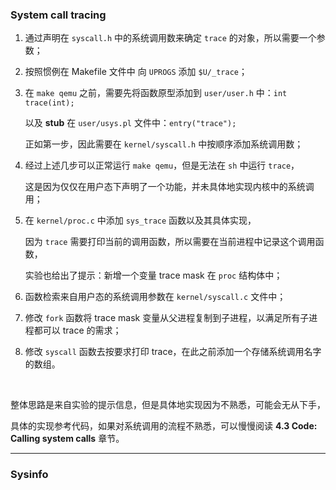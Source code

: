 ### System call tracing

1. 通过声明在 `syscall.h` 中的系统调用数来确定 `trace` 的对象，所以需要一个参数；

2. 按照惯例在 Makefile 文件中 向 `UPROGS` 添加 `$U/_trace`；

3. 在 `make qemu` 之前，需要先将函数原型添加到 `user/user.h` 中：`int trace(int);`

   以及 <strong>stub</strong> 在 `user/usys.pl` 文件中：`entry("trace");` 

   正如第一步，因此需要在 `kernel/syscall.h` 中按顺序添加系统调用数；

4. 经过上述几步可以正常运行 `make qemu`，但是无法在 `sh` 中运行 `trace`，

   这是因为仅仅在用户态下声明了一个功能，并未具体地实现内核中的系统调用；

5. 在 `kernel/proc.c` 中添加 `sys_trace` 函数以及其具体实现，

   因为 `trace` 需要打印当前的调用函数，所以需要在当前进程中记录这个调用函数，

   实验也给出了提示：新增一个变量 trace mask 在 `proc` 结构体中；

6. 函数检索来自用户态的系统调用参数在 `kernel/syscall.c` 文件中；

7. 修改 `fork` 函数将 trace mask 变量从父进程复制到子进程，以满足所有子进程都可以 trace 的需求；

8. 修改 `syscall` 函数去按要求打印 trace，在此之前添加一个存储系统调用名字的数组。

<br>

整体思路是来自实验的提示信息，但是具体地实现因为不熟悉，可能会无从下手，

具体的实现参考代码，如果对系统调用的流程不熟悉，可以慢慢阅读 <strong>4.3 Code: Calling system calls</strong> 章节。

-----

### Sysinfo

